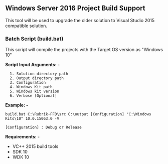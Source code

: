 ## Windows Server 2016 Project Build Support
This tool will be used to upgrade the older solution to Visual Studio 2015 compatible solution.

### Batch Script (build.bat)
This script will compile the projects with the Target OS version as "Windows 10"

**Script Input Arguments: -**
```
  1. Solution directory path
  2. Output directory path
  3. Configuration
  4. Windows Kit path
  5. Windows kit version
  6. Verbose [Optional]
```

**Example: -**
```
build.bat C:\Rubrik-FFD\src C:\output [Configuration] "C:\Windows Kits\10" 10.0.15063.0 -V

[Configuration] : Debug or Release
```
**Requirements: -**
* VC++ 2015 build tools
* SDK 10
* WDK 10
